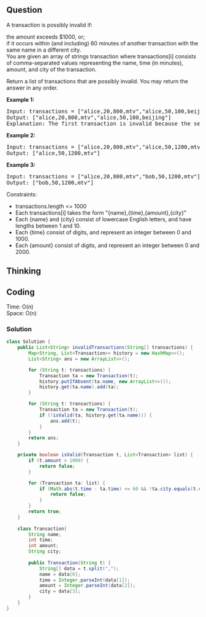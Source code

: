 ## Question
A transaction is possibly invalid if:  
  
the amount exceeds $1000, or;  
if it occurs within (and including) 60 minutes of another transaction with the same name in a different city.  
You are given an array of strings transaction where transactions[i] consists of comma-separated values representing the name, time (in minutes), amount, and city of the transaction.  
  
Return a list of transactions that are possibly invalid. You may return the answer in any order.  

**Example 1:**
<pre>
Input: transactions = ["alice,20,800,mtv","alice,50,100,beijing"]
Output: ["alice,20,800,mtv","alice,50,100,beijing"]
Explanation: The first transaction is invalid because the second transaction occurs within a difference of 60 minutes, have the same name and is in a different city. Similarly the second one is invalid too.
</pre>

**Example 2:**
<pre>
Input: transactions = ["alice,20,800,mtv","alice,50,1200,mtv"]
Output: ["alice,50,1200,mtv"]
</pre>

**Example 3:**
<pre>
Input: transactions = ["alice,20,800,mtv","bob,50,1200,mtv"]
Output: ["bob,50,1200,mtv"]
</pre>


Constraints:
* transactions.length <= 1000
* Each transactions[i] takes the form "{name},{time},{amount},{city}"
* Each {name} and {city} consist of lowercase English letters, and have lengths between 1 and 10.
* Each {time} consist of digits, and represent an integer between 0 and 1000.
* Each {amount} consist of digits, and represent an integer between 0 and 2000.


## Thinking


## Coding
Time: O(n)     
Space: O(n)
### Solution
```java
class Solution {
    public List<String> invalidTransactions(String[] transactions) {
        Map<String, List<Transaction>> history = new HashMap<>();
        List<String> ans = new ArrayList<>();

        for (String t: transactions) {
            Transaction ta = new Transaction(t);
            history.putIfAbsent(ta.name, new ArrayList<>());
            history.get(ta.name).add(ta);
        }

        for (String t: transactions) {
            Transaction ta = new Transaction(t);
            if (!isValid(ta, history.get(ta.name))) {
                ans.add(t);
            }
        }
        return ans;
    }

    private boolean isValid(Transaction t, List<Transaction> list) {
        if (t.amount > 1000) {
            return false;
        }

        for (Transaction ta: list) {
            if (Math.abs(t.time - ta.time) <= 60 && !ta.city.equals(t.city)) {
                return false;
            }
        }
        return true;
    }
    
    class Transaction{
        String name;
        int time;
        int amount;
        String city;
        
        public Transaction(String t) {
            String[] data = t.split(",");
            name = data[0];
            time = Integer.parseInt(data[1]);
            amount = Integer.parseInt(data[2]);
            city = data[3];
        }
    }
}
```
